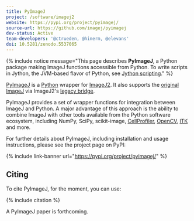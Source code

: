 ```yaml
---
title: PyImageJ
project: /software/imagej2
website: https://pypi.org/project/pyimagej/
source-url: https://github.com/imagej/pyimagej
dev-status: Active
team-developers: '@ctrueden, @hinerm, @elevans'
doi: 10.5281/zenodo.5537065
---
```


{% include notice message="This page describes **PyImageJ**, a Python package
  making ImageJ functions accessible from Python. To write scripts in Jython,
  the JVM-based flavor of Python, see [Jython scripting](/scripting/jython)." %}

[PyImageJ](https://pypi.org/project/pyimagej/) is a [Python](/scripting/python)
wrapper for [ImageJ2](/software/imagej2). It also supports the
[original ImageJ](/software/imagej) via ImageJ2's
[legacy bridge](/libs/imagej-legacy).

PyImageJ provides a set of wrapper functions for integration between ImageJ and
Python. A major advantage of this approach is the ability to combine ImageJ
with other tools available from the Python software ecosystem, including NumPy,
SciPy, scikit-image, [CellProfiler](/software/cellprofiler),
[OpenCV](/software/opencv), [ITK](/software/itk) and more.

For further details about PyImageJ, including installation and usage
instructions, please see the project page on PyPI:

{% include link-banner url="https://pypi.org/project/pyimagej/" %}

## Citing

To cite PyImageJ, for the moment, you can use:

{% include citation %}

A PyImageJ paper is forthcoming.
